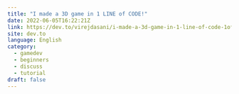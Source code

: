```yaml
---
title: "I made a 3D game in 1 LINE of CODE!"
date: 2022-06-05T16:22:21Z
link: https://dev.to/virejdasani/i-made-a-3d-game-in-1-line-of-code-1ofn?utm_medium=RSS&utm_source=news.12bit.vn
site: dev.to
language: English
category:
  - gamedev
  - beginners
  - discuss
  - tutorial
draft: false
---
```

